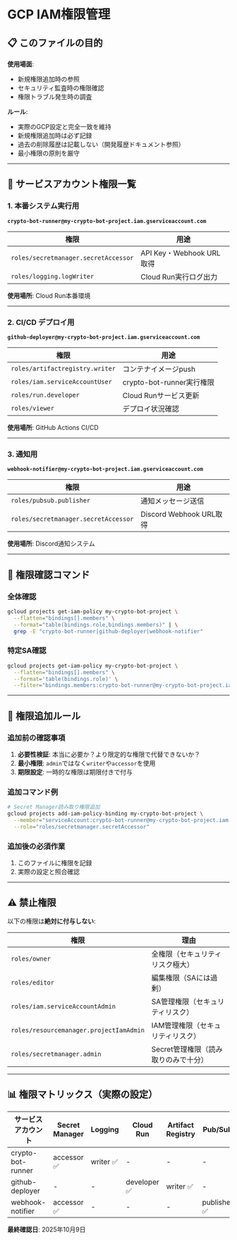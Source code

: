 # GCP IAM権限管理

## 📋 このファイルの目的

**使用場面**:
- 新規権限追加時の参照
- セキュリティ監査時の権限確認
- 権限トラブル発生時の調査

**ルール**:
- 実際のGCP設定と完全一致を維持
- 新規権限追加時は必ず記録
- 過去の削除履歴は記載しない（開発履歴ドキュメント参照）
- 最小権限の原則を厳守

---

## 🔐 サービスアカウント権限一覧

### 1. 本番システム実行用
**`crypto-bot-runner@my-crypto-bot-project.iam.gserviceaccount.com`**

| 権限 | 用途 |
|------|------|
| `roles/secretmanager.secretAccessor` | API Key・Webhook URL取得 |
| `roles/logging.logWriter` | Cloud Run実行ログ出力 |

**使用場所**: Cloud Run本番環境

---

### 2. CI/CD デプロイ用
**`github-deployer@my-crypto-bot-project.iam.gserviceaccount.com`**

| 権限 | 用途 |
|------|------|
| `roles/artifactregistry.writer` | コンテナイメージpush |
| `roles/iam.serviceAccountUser` | crypto-bot-runner実行権限 |
| `roles/run.developer` | Cloud Runサービス更新 |
| `roles/viewer` | デプロイ状況確認 |

**使用場所**: GitHub Actions CI/CD

---

### 3. 通知用
**`webhook-notifier@my-crypto-bot-project.iam.gserviceaccount.com`**

| 権限 | 用途 |
|------|------|
| `roles/pubsub.publisher` | 通知メッセージ送信 |
| `roles/secretmanager.secretAccessor` | Discord Webhook URL取得 |

**使用場所**: Discord通知システム

---

## 🔧 権限確認コマンド

### 全体確認
```bash
gcloud projects get-iam-policy my-crypto-bot-project \
  --flatten="bindings[].members" \
  --format="table(bindings.role,bindings.members)" | \
  grep -E "crypto-bot-runner|github-deployer|webhook-notifier"
```

### 特定SA確認
```bash
gcloud projects get-iam-policy my-crypto-bot-project \
  --flatten="bindings[].members" \
  --format='table(bindings.role)' \
  --filter="bindings.members:crypto-bot-runner@my-crypto-bot-project.iam.gserviceaccount.com"
```

---

## 🚨 権限追加ルール

### 追加前の確認事項
1. **必要性検証**: 本当に必要か？より限定的な権限で代替できないか？
2. **最小権限**: `admin`ではなく`writer`や`accessor`を使用
3. **期限設定**: 一時的な権限は期限付きで付与

### 追加コマンド例
```bash
# Secret Manager読み取り権限追加
gcloud projects add-iam-policy-binding my-crypto-bot-project \
  --member="serviceAccount:crypto-bot-runner@my-crypto-bot-project.iam.gserviceaccount.com" \
  --role="roles/secretmanager.secretAccessor"
```

### 追加後の必須作業
1. このファイルに権限を記録
2. 実際の設定と照合確認

---

## ⚠️ 禁止権限

以下の権限は**絶対に付与しない**:

| 権限 | 理由 |
|------|------|
| `roles/owner` | 全権限（セキュリティリスク極大） |
| `roles/editor` | 編集権限（SAには過剰） |
| `roles/iam.serviceAccountAdmin` | SA管理権限（セキュリティリスク） |
| `roles/resourcemanager.projectIamAdmin` | IAM管理権限（セキュリティリスク） |
| `roles/secretmanager.admin` | Secret管理権限（読み取りのみで十分） |

---

## 📊 権限マトリックス（実際の設定）

| サービスアカウント | Secret Manager | Logging | Cloud Run | Artifact Registry | Pub/Sub | IAM | Viewer |
|-------------------|----------------|---------|-----------|-------------------|---------|-----|--------|
| crypto-bot-runner | accessor ✅ | writer ✅ | - | - | - | - | - |
| github-deployer | - | - | developer ✅ | writer ✅ | - | user ✅ | ✅ |
| webhook-notifier | accessor ✅ | - | - | - | publisher ✅ | - | - |

**最終確認日**: 2025年10月9日
